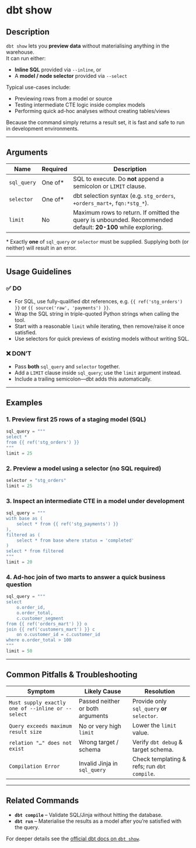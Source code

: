 # dbt show

## Description
`dbt show` lets you **preview data** without materialising anything in the warehouse.  
It can run either:

* **Inline SQL** provided via `--inline`, or  
* A **model / node selector** provided via `--select`

Typical use-cases include:

* Previewing rows from a model or source
* Testing intermediate CTE logic inside complex models
* Performing quick ad-hoc analyses without creating tables/views

Because the command simply returns a result set, it is fast and safe to run in development environments.

---

## Arguments

| Name        | Required | Description |
|-------------|----------|-------------|
| `sql_query` | One of\* | SQL to execute. Do **not** append a semicolon or `LIMIT` clause. |
| `selector`  | One of\* | dbt selection syntax (e.g. `stg_orders`, `+orders_mart+`, `fqn:*stg_*`). |
| `limit`     | No       | Maximum rows to return. If omitted the query is unbounded. Recommended default: **20-100** while exploring. |

\* Exactly **one** of `sql_query` *or* `selector` must be supplied. Supplying both (or neither) will result in an error.

---

## Usage Guidelines

### ✅ DO
* For SQL, use fully-qualified dbt references, e.g. `{{ ref('stg_orders') }}` or `{{ source('raw', 'payments') }}`.
* Wrap the SQL string in triple-quoted Python strings when calling the tool.
* Start with a reasonable `limit` while iterating, then remove/raise it once satisfied.
* Use selectors for quick previews of existing models without writing SQL.

### ❌ DON’T
* Pass **both** `sql_query` and `selector` together.
* Add a `LIMIT` clause inside `sql_query`; use the `limit` argument instead.
* Include a trailing semicolon—dbt adds this automatically.

---

## Examples

### 1. Preview first 25 rows of a staging model (SQL)
```python
sql_query = """
select *
from {{ ref('stg_orders') }}
"""
limit = 25
```

### 2. Preview a model using a selector (no SQL required)
```python
selector = "stg_orders"
limit = 25
```

### 3. Inspect an intermediate CTE in a model under development
```python
sql_query = """
with base as (
    select * from {{ ref('stg_payments') }}
),
filtered as (
    select * from base where status = 'completed'
)
select * from filtered
"""
limit = 20
```

### 4. Ad-hoc join of two marts to answer a quick business question
```python
sql_query = """
select
    o.order_id,
    o.order_total,
    c.customer_segment
from {{ ref('orders_mart') }} o
join {{ ref('customers_mart') }} c
    on o.customer_id = c.customer_id
where o.order_total > 100
"""
limit = 50
```

---

## Common Pitfalls & Troubleshooting

| Symptom | Likely Cause | Resolution |
|---------|--------------|------------|
| `Must supply exactly one of --inline or --select` | Passed neither or both arguments | Provide only `sql_query` **or** `selector`. |
| `Query exceeds maximum result size` | No or very high `limit` | Lower the `limit` value. |
| `relation "…" does not exist` | Wrong target / schema | Verify `dbt debug` & target schema. |
| `Compilation Error` | Invalid Jinja in `sql_query` | Check templating & refs; run `dbt compile`. |

---

## Related Commands

* **`dbt compile`** – Validate SQL/Jinja without hitting the database.  
* **`dbt run`** – Materialise the results as a model after you’re satisfied with the query.  

For deeper details see the [official dbt docs on `dbt show`](https://docs.getdbt.com/reference/commands/show).
